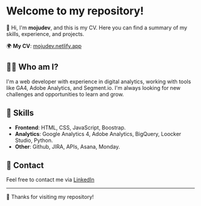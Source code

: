 # Welcome to my repository!

👋 Hi, I'm **mojudev**, and this is my CV. Here you can find a summary of my skills, experience, and projects.

🌍 **My CV**: [mojudev.netlify.app](https://mojudev.netlify.app)

## 🧑‍💻 Who am I?

I'm a web developer with experience in digital analytics, working with tools like GA4, Adobe Analytics, and Segment.io. I'm always looking for new challenges and opportunities to learn and grow.

## 🚀 Skills

- **Frontend**: HTML, CSS, JavaScript, Boostrap.
- **Analytics**: Google Analytics 4, Adobe Analytics, BigQuery, Loocker Studio, Python.
- **Other**: Github, JIRA, APIs, Asana, Monday.

## 📧 Contact

Feel free to contact me via [LinkedIn](https://www.linkedin.com/in/ivanmoyajuarez/)

---

🔧 Thanks for visiting my repository!
